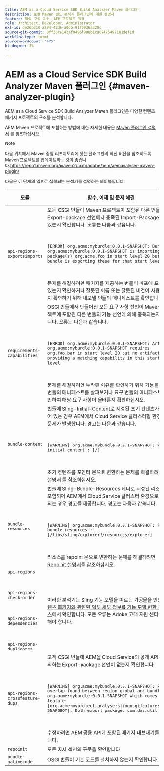 ```yaml
---
title: AEM as a Cloud Service SDK Build Analyzer Maven 플러그인
description: 로컬 Maven 빌드 분석기 플러그인에 대한 설명서
feature: 핵심 구성 요소, AEM 프로젝트 원형
role: Architect, Developer, Administrator
exl-id: de26b310-a294-42d6-a0db-91f6036a328c
source-git-commit: 8ff36ca143af9496f988b1ca65475497181def1d
workflow-type: tm+mt
source-wordcount: '475'
ht-degree: 3%

---
```


# AEM as a Cloud Service SDK Build Analyzer Maven 플러그인 {#maven-analyzer-plugin}

AEM as a Cloud Service SDK Build Analyzer Maven 플러그인은 다양한 컨텐츠 패키지 프로젝트의 구조를 분석합니다.

AEM Maven 프로젝트에 포함하는 방법에 대한 자세한 내용은 [Maven 플러그인 설명서](https://github.com/adobe/aemanalyser-maven-plugin/blob/main/aemanalyser-maven-plugin/README.md) 를 참조하십시오.

>[!NOTE]
>
>다음 위치에서 Maven 중앙 리포지토리에 있는 플러그인의 최신 버전을 참조하도록 Maven 프로젝트를 업데이트하는 것이 좋습니다.https://repo1.maven.org/maven2/com/adobe/aem/aemanalyser-maven-plugin/

다음은 이 단계의 일부로 실행되는 분석기를 설명하는 테이블입니다.<!-- Note that some are executed in the local SDK, while others are only executed during the Cloud Manager pipeline deployment. -->

| 모듈 | 함수, 예제 및 문제 해결 | 로컬 SDK | Cloud Manager |
|---|---|---|---|
| `api-regions-exportsimports` | 모든 OSGI 번들이 Maven 프로젝트에 포함된 다른 번들의 Export-package 선언에서 충족된 Import-Package 선언이 있는지 확인합니다. 오류는 다음과 같습니다. <p> </p> `[ERROR] org.acme:mybundle:0.0.1-SNAPSHOT: Bundle org.acme:mybundle:0.0.1-SNAPSHOT is importing package(s) org.acme.foo in start level 20 but no bundle is exporting these for that start level.`<p> </p>문제를 해결하려면 패키지를 제공하는 번들이 배포에 포함되어 있는지 확인하거나 잘못된 이름 또는 잘못된 버전이 사용되었는지 확인하기 위해 내보낼 번들의 매니페스트를 확인합니다. | 예 | 예 |
| `requirements-capabilities` | OSGI 번들에서 만들어진 모든 요구 사항 선언이 Maven 프로젝트에 포함된 다른 번들의 기능 선언에 의해 충족되는지 확인합니다. 오류는 다음과 같습니다. <p> </p> `[ERROR] org.acme:mybundle:0.0.1-SNAPSHOT: Artifact org.acme:mybundle:0.0.1-SNAPSHOT requires org.foo.bar in start level 20 but no artifact is providing a matching capability in this start level.`<p> </p> 문제를 해결하려면 누락된 이유를 확인하기 위해 기능을 선언할 번들의 매니페스트를 살펴보거나 요구 번들의 매니페스트를 확인하여 해당 요구 사항이 올바른지 확인하십시오. | 예 | 예 |
| `bundle-content` | 번들에 Sling-Initial-Content로 지정된 초기 컨텐츠가 포함되어 있는 경우 AEM에서 Cloud Service 클러스터형 환경으로 문제가 발생합니다. 경고는 다음과 같습니다. <p> </p> `[WARNING] org.acme:mybundle:0.0.1-SNAPSHOT: Found initial content : [/]` <p> </p>초기 컨텐츠를 포인터 문으로 변환하는 문제를 해결하려면 참조 설명서 를 참조하십시오. | 예 | 예 |
| `bundle-resources` | 번들에 Sling-Bundle-Resources 헤더로 지정된 리소스가 포함되어 AEM에서 Cloud Service 클러스터 환경으로 문제가 되는 경우 경고를 제공합니다. 경고는 다음과 같습니다.<p> </p> `[WARNING] org.acme:mybundle:0.0.1-SNAPSHOT: Found bundle resources : [/libs/sling/explorer!/resources/explorer]`<p> </p> 리소스를 repoint 문으로 변환하는 문제를 해결하려면 [Repoinit 설명서](https://experienceleague.adobe.com/docs/experience-manager-cloud-service/implementing/developing/aem-project-content-package-structure.html?lang=en#repo-init)를 참조하십시오. | 예 | 예 |
| `api-regions`<p> </p>`api-regions-check-order`<p> </p>`api-regions-dependencies`<p> </p>`api-regions-duplicates` | 이러한 분석기는 Sling 기능 모델을 따르는 가공물을 만드는 [컨텐츠 패키지와 관련된 일부 세부 정보를 기능 모델 변환 프로세스](https://experienceleague.adobe.com/docs/experience-manager-cloud-service/implementing/deploying/overview.html?lang=en#deploying)에서 확인합니다. 모든 오류는 Adobe 고객 지원 센터에 보고해야 합니다. | 예 | 예 |
| `api-regions-crossfeature-dups` | 고객 OSGI 번들에 AEM을 Cloud Service의 공개 API로 재정의하는 Export-package 선언이 없는지 확인합니다<p> </p>`[WARNING] org.acme:mybundle:0.0.1-SNAPSHOT: Package overlap found between region global and bundle org.acme:mybundle:0.0.1.SNAPSHOT which comes from feature: [org.acme:myproject.analyse:slingosgifeature:0.0.1-SNAPSHOT]. Both export package: com.day.util`<p> </p>수정하려면 AEM 공용 API에 포함된 패키지 내보내기를 중지합니다. | 예 | 예 |
| `repoinit` | 모든 지시 섹션의 구문을 확인합니다 | 예 | 예 |
| `bundle-nativecode` | OSGI 번들이 기본 코드를 설치하지 않는지 확인합니다. | 예 | 예 |
